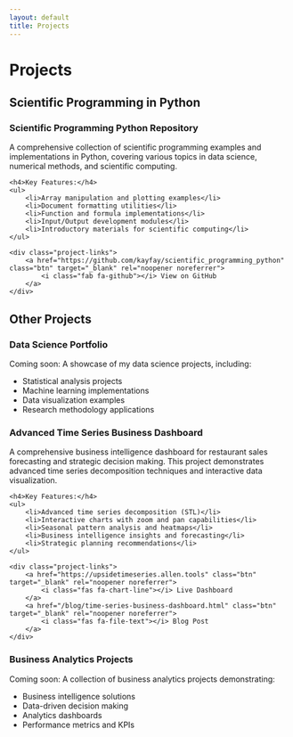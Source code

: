 ```yaml
---
layout: default
title: Projects
---
```


# Projects

## Scientific Programming in Python

<div class="project-card">
    <h3>Scientific Programming Python Repository</h3>
    <p>A comprehensive collection of scientific programming examples and implementations in Python, covering various topics in data science, numerical methods, and scientific computing.</p>
    
    <h4>Key Features:</h4>
    <ul>
        <li>Array manipulation and plotting examples</li>
        <li>Document formatting utilities</li>
        <li>Function and formula implementations</li>
        <li>Input/Output development modules</li>
        <li>Introductory materials for scientific computing</li>
    </ul>
    
    <div class="project-links">
        <a href="https://github.com/kayfay/scientific_programming_python" class="btn" target="_blank" rel="noopener noreferrer">
            <i class="fab fa-github"></i> View on GitHub
        </a>
    </div>
</div>

## Other Projects

<div class="project-card">
    <h3>Data Science Portfolio</h3>
    <p>Coming soon: A showcase of my data science projects, including:</p>
    <ul>
        <li>Statistical analysis projects</li>
        <li>Machine learning implementations</li>
        <li>Data visualization examples</li>
        <li>Research methodology applications</li>
    </ul>
</div>

<div class="project-card">
    <h3>Advanced Time Series Business Dashboard</h3>
    <p>A comprehensive business intelligence dashboard for restaurant sales forecasting and strategic decision making. This project demonstrates advanced time series decomposition techniques and interactive data visualization.</p>
    
    <h4>Key Features:</h4>
    <ul>
        <li>Advanced time series decomposition (STL)</li>
        <li>Interactive charts with zoom and pan capabilities</li>
        <li>Seasonal pattern analysis and heatmaps</li>
        <li>Business intelligence insights and forecasting</li>
        <li>Strategic planning recommendations</li>
    </ul>
    
    <div class="project-links">
        <a href="https://upsidetimeseries.allen.tools" class="btn" target="_blank" rel="noopener noreferrer">
            <i class="fas fa-chart-line"></i> Live Dashboard
        </a>
        <a href="/blog/time-series-business-dashboard.html" class="btn" target="_blank" rel="noopener noreferrer">
            <i class="fas fa-file-text"></i> Blog Post
        </a>
    </div>
</div>

<div class="project-card">
    <h3>Business Analytics Projects</h3>
    <p>Coming soon: A collection of business analytics projects demonstrating:</p>
    <ul>
        <li>Business intelligence solutions</li>
        <li>Data-driven decision making</li>
        <li>Analytics dashboards</li>
        <li>Performance metrics and KPIs</li>
    </ul>
</div> 